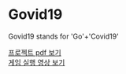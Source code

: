 # Govid19
Govid19 stands for 'Go'+'Covid19'

[프로젝트 pdf 보기](https://drive.google.com/file/d/1MhDTZeBbyVMyl187_loonxVDkyt7oCTl/view?usp=sharing)   
[게임 실행 영상 보기](https://youtu.be/E7jH83kmTxI)
